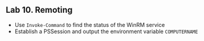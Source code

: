 ## Lab 10. Remoting

- Use `Invoke-Command` to find the status of the WinRM service
- Establish a PSSession and output the environment variable `COMPUTERNAME`